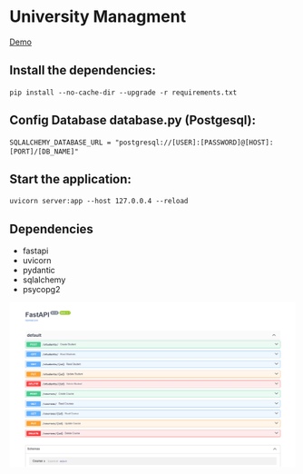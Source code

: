 # University Managment
<a href='https://pydeploy-course.onrender.com/docs'>Demo</a>

## Install the dependencies:
```shell
pip install --no-cache-dir --upgrade -r requirements.txt
```
## Config Database database.py (Postgesql):
```shell
SQLALCHEMY_DATABASE_URL = "postgresql://[USER]:[PASSWORD]@[HOST]:[PORT]/[DB_NAME]"
```
## Start the application:
```shell
uvicorn server:app --host 127.0.0.4 --reload
```


## Dependencies
* fastapi
* uvicorn
* pydantic
* sqlalchemy
* psycopg2

![alt text](<Screenshot (104).png>)